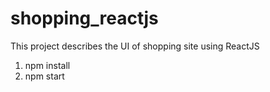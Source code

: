 # shopping_reactjs
This project describes the UI of shopping site using ReactJS

1. npm install
2. npm start
